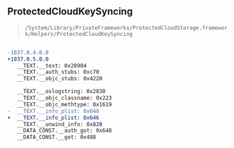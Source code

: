 ## ProtectedCloudKeySyncing

> `/System/Library/PrivateFrameworks/ProtectedCloudStorage.framework/Helpers/ProtectedCloudKeySyncing`

```diff

-1037.0.4.0.0
+1037.0.5.0.0
   __TEXT.__text: 0x20904
   __TEXT.__auth_stubs: 0xc70
   __TEXT.__objc_stubs: 0x4220

   __TEXT.__oslogstring: 0x2830
   __TEXT.__objc_classname: 0x223
   __TEXT.__objc_methtype: 0x1619
-  __TEXT.__info_plist: 0x648
+  __TEXT.__info_plist: 0x646
   __TEXT.__unwind_info: 0x820
   __DATA_CONST.__auth_got: 0x648
   __DATA_CONST.__got: 0x488

```

